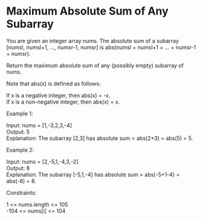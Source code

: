 # Maximum Absolute Sum of Any Subarray

You are given an integer array nums. The absolute sum of a subarray [numsl, numsl+1, ..., numsr-1, numsr] is abs(numsl + numsl+1 + ... + numsr-1 + numsr).

Return the maximum absolute sum of any (possibly empty) subarray of nums.

Note that abs(x) is defined as follows:

If x is a negative integer, then abs(x) = -x.\
If x is a non-negative integer, then abs(x) = x.

Example 1:

Input: nums = [1,-3,2,3,-4]\
Output: 5\
Explanation: The subarray [2,3] has absolute sum = abs(2+3) = abs(5) = 5.

Example 2:

Input: nums = [2,-5,1,-4,3,-2]\
Output: 8\
Explanation: The subarray [-5,1,-4] has absolute sum = abs(-5+1-4) = abs(-8) = 8.

Constraints:

1 <= nums.length <= 105\
-104 <= nums[i] <= 104
